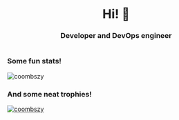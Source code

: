 <h1 align="center">Hi! 👋</h1>
<h3 align="center">Developer and DevOps engineer</h3>

<h1></h1>
<h3 align="left">Some fun stats!</h3>
<p>
  <img src="https://github-readme-stats.vercel.app/api?username=coombszy&show_icons=true&theme=dark&locale=en" alt="coombszy" />
</p> 
<h3 align="left">And some neat trophies!</h3>
<p align="left"> 
  <a href="https://github.com/ryo-ma/github-profile-trophy"><img src="https://github-profile-trophy.vercel.app/?username=coombszy&theme=onedark&column=8" alt="coombszy" />
  </a>
</p>
